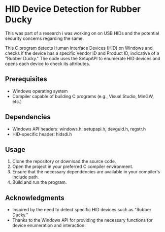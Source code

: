 # HID Device Detection for Rubber Ducky

This was part of a research i was working on on USB HIDs and the potential security concerns regarding the same.

This C program detects Human Interface Devices (HID) on Windows and checks if the device has a specific Vendor ID and Product ID, indicative of a "Rubber Ducky." The code uses the SetupAPI to enumerate HID devices and opens each device to check its attributes.

## Prerequisites

- Windows operating system
- Compiler capable of building C programs (e.g., Visual Studio, MinGW, etc.)

## Dependencies

- Windows API headers: windows.h, setupapi.h, devguid.h, regstr.h
- HID-specific header: hidsdi.h

## Usage

1. Clone the repository or download the source code.
2. Open the project in your preferred C compiler environment.
3. Ensure that the necessary dependencies are available in your compiler's include path.
4. Build and run the program.

## Acknowledgments

- Inspired by the need to detect specific HID devices such as "Rubber Ducky."
- Thanks to the Windows API for providing the necessary functions for device enumeration and interaction.

